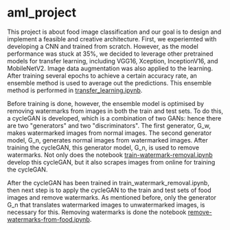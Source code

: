# aml_project

This project is about food image classification and our goal is to design and implement a feasible and creative architecture. First, we experiemted with developing a CNN and trained from scratch. However, as the model performance was stuck at 35%, we decided to leverage other pretrained models for transfer learning, including VGG16, Xception, InceptionV16, and MobileNetV2. Image data augmentation was also applied to the learning. After training several epochs to achieve a certain accuracy rate, an ensemble method is used to average out the predictions. This ensemble method is performed in [transfer_learning.ipynb](https://github.com/copperCity17/aml_project/blob/main/transfer_learning.ipynb).

Before training is done, however, the ensemble model is optimised by removing watermarks from images in both the train and test sets. To do this, a cycleGAN is developed, which is a combination of two GANs: hence there are two "generators" and two "discriminators". The first generator, G_w, makes watermarked images from normal images. The second generator model, G_n, generates normal images from watermarked images. After training the cycleGAN, this generator model, G_n, is used to remove watermarks. Not only does the notebook [train-watermark-removal.ipynb](https://github.com/copperCity17/aml_project/blob/main/train-watermark-removal.ipynb) develop this cycleGAN, but it also scrapes images from online for training the cycleGAN.

After the cycleGAN has been trained in train_watermark_removal.ipynb, then next step is to apply the cycleGAN to the train and test sets of food images and remove watermarks. As mentioned before, only the generator G_n that translates watermarked images to unwatermarked images, is necessary for this. Removing watermarks is done the notebook [remove-watermarks-from-food.ipynb](https://github.com/copperCity17/aml_project/blob/main/remove-watermarks-from-food.ipynb). 
